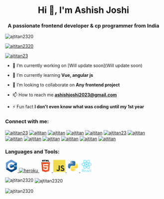 <h1 align="center">Hi 👋, I'm Ashish Joshi</h1>
<h3 align="center">A passionate frontend developer & cp programmer from India</h3>

<p align="left"> <img src="https://komarev.com/ghpvc/?username=ajtitan2320&label=Profile%20views&color=0e75b6&style=flat" alt="ajtitan2320" /> </p>

<p align="left"> <a href="https://github.com/ryo-ma/github-profile-trophy"><img src="https://github-profile-trophy.vercel.app/?username=ajtitan2320" alt="ajtitan2320" /></a> </p>

<p align="left"> <a href="https://twitter.com/akaajtitan" target="blank"><img src="https://img.shields.io/twitter/follow/ajtitan23?logo=twitter&style=for-the-badge" alt="ajtitan23" /></a> </p>

- 🔭 I’m currently working on [Will update soon](Will update soon)

- 🌱 I’m currently learning **Vue, angular js**

- 👯 I’m looking to collaborate on **Any frontend project**

- 📫 How to reach me **ashishjoshi2023@gmail.com**

- ⚡ Fun fact **I don't even know what was coding until my 1st year**

<h3 align="left">Connect with me:</h3>
<p align="left">
<a href="https://twitter.com/akaajtitan" target="blank"><img align="center" src="https://raw.githubusercontent.com/rahuldkjain/github-profile-readme-generator/master/src/images/icons/Social/twitter.svg" alt="ajtitan23" height="30" width="40" /></a>
<a href="https://linkedin.com/in/ajtitan" target="blank"><img align="center" src="https://raw.githubusercontent.com/rahuldkjain/github-profile-readme-generator/master/src/images/icons/Social/linked-in-alt.svg" alt="ajtitan" height="30" width="40" /></a>
<a href="https://stackoverflow.com/users/ajtitan" target="blank"><img align="center" src="https://raw.githubusercontent.com/rahuldkjain/github-profile-readme-generator/master/src/images/icons/Social/stack-overflow.svg" alt="ajtitan" height="30" width="40" /></a>
<a href="https://kaggle.com/ajtitan" target="blank"><img align="center" src="https://raw.githubusercontent.com/rahuldkjain/github-profile-readme-generator/master/src/images/icons/Social/kaggle.svg" alt="ajtitan" height="30" width="40" /></a>
<a href="https://fb.com/ajtitan" target="blank"><img align="center" src="https://raw.githubusercontent.com/rahuldkjain/github-profile-readme-generator/master/src/images/icons/Social/facebook.svg" alt="ajtitan" height="30" width="40" /></a>
<a href="https://instagram.com/ajtitan23" target="blank"><img align="center" src="https://raw.githubusercontent.com/rahuldkjain/github-profile-readme-generator/master/src/images/icons/Social/instagram.svg" alt="ajtitan23" height="30" width="40" /></a>
<a href="https://www.youtube.com/channel/UCXNCjDVEPU2GJhQbtBvubzA" target="blank"><img align="center" src="https://raw.githubusercontent.com/rahuldkjain/github-profile-readme-generator/master/src/images/icons/Social/youtube.svg" alt="ajtitan" height="30" width="40" /></a>
<a href="https://www.codechef.com/users/ajtitan" target="blank"><img align="center" src="https://cdn.jsdelivr.net/npm/simple-icons@3.1.0/icons/codechef.svg" alt="ajtitan" height="30" width="40" /></a>
<a href="https://www.hackerrank.com/ajtitan" target="blank"><img align="center" src="https://raw.githubusercontent.com/rahuldkjain/github-profile-readme-generator/master/src/images/icons/Social/hackerrank.svg" alt="ajtitan" height="30" width="40" /></a>
<a href="https://codeforces.com/profile/ajtitan" target="blank"><img align="center" src="https://raw.githubusercontent.com/rahuldkjain/github-profile-readme-generator/master/src/images/icons/Social/codeforces.svg" alt="ajtitan" height="30" width="40" /></a>
<a href="https://www.leetcode.com/ajtitan" target="blank"><img align="center" src="https://raw.githubusercontent.com/rahuldkjain/github-profile-readme-generator/master/src/images/icons/Social/leet-code.svg" alt="ajtitan" height="30" width="40" /></a>
<a href="https://www.hackerearth.com/ajtitan" target="blank"><img align="center" src="https://raw.githubusercontent.com/rahuldkjain/github-profile-readme-generator/master/src/images/icons/Social/hackerearth.svg" alt="ajtitan" height="30" width="40" /></a>
<a href="https://auth.geeksforgeeks.org/user/ajtitan" target="blank"><img align="center" src="https://raw.githubusercontent.com/rahuldkjain/github-profile-readme-generator/master/src/images/icons/Social/geeks-for-geeks.svg" alt="ajtitan" height="30" width="40" /></a>
</p>

<h3 align="left">Languages and Tools:</h3>
<p align="left"> <a href="https://www.w3schools.com/cpp/" target="_blank" rel="noreferrer"> <img src="https://raw.githubusercontent.com/devicons/devicon/master/icons/cplusplus/cplusplus-original.svg" alt="cplusplus" width="40" height="40"/> </a> <a href="https://heroku.com" target="_blank" rel="noreferrer"> <img src="https://www.vectorlogo.zone/logos/heroku/heroku-icon.svg" alt="heroku" width="40" height="40"/> </a> <a href="https://www.w3.org/html/" target="_blank" rel="noreferrer"> <img src="https://raw.githubusercontent.com/devicons/devicon/master/icons/html5/html5-original-wordmark.svg" alt="html5" width="40" height="40"/> </a> <a href="https://developer.mozilla.org/en-US/docs/Web/JavaScript" target="_blank" rel="noreferrer"> <img src="https://raw.githubusercontent.com/devicons/devicon/master/icons/javascript/javascript-original.svg" alt="javascript" width="40" height="40"/> </a> <a href="https://www.python.org" target="_blank" rel="noreferrer"> <img src="https://raw.githubusercontent.com/devicons/devicon/master/icons/python/python-original.svg" alt="python" width="40" height="40"/> </a> <a href="https://reactjs.org/" target="_blank" rel="noreferrer"> <img src="https://raw.githubusercontent.com/devicons/devicon/master/icons/react/react-original-wordmark.svg" alt="react" width="40" height="40"/> </a> </p>

<p><img align="left" src="https://github-readme-stats.vercel.app/api/top-langs?username=ajtitan2320&show_icons=true&locale=en&layout=compact" alt="ajtitan2320" /></p>

<p>&nbsp;<img align="center" src="https://github-readme-stats.vercel.app/api?username=ajtitan2320&show_icons=true&locale=en" alt="ajtitan2320" /></p>

<p><img align="center" src="https://github-readme-streak-stats.herokuapp.com/?user=ajtitan2320&" alt="ajtitan2320" /></p>
